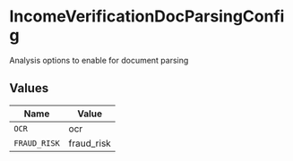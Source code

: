 # IncomeVerificationDocParsingConfig

Analysis options to enable for document parsing


## Values

| Name         | Value        |
| ------------ | ------------ |
| `OCR`        | ocr          |
| `FRAUD_RISK` | fraud_risk   |